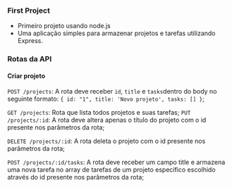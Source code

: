### First Project

- Primeiro projeto usando node.js
- Uma aplicação simples para armazenar projetos e tarefas utilizando Express.

### Rotas da API

#### Criar projeto
`POST /projects`: A rota deve receber `id`, `title` e `tasks`dentro do body no seguinte formato: 
`{ id: "1", title: 'Novo projeto', tasks: [] }`; 


`GET /projects`: Rota que lista todos projetos e suas tarefas;
`PUT /projects/:id`: A rota deve altera apenas o título do projeto com o id presente nos parâmetros da rota;

`DELETE /projects/:id`: A rota deleta o projeto com o id presente nos parâmetros da rota;

`POST /projects/:id/tasks`: A rota deve receber um campo title e armazena uma nova tarefa no array de tarefas de um projeto específico escolhido através do id presente nos parâmetros da rota;
